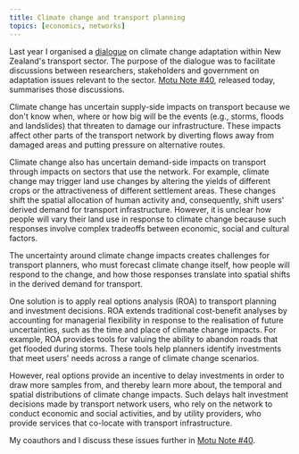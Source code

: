 ```yaml
---
title: Climate change and transport planning
topics: [economics, networks]
---
```


Last year I organised a [dialogue](https://motu.nz/resources/dialogue-groups/) on climate change adaptation within New Zealand's transport sector.
The purpose of the dialogue was to facilitate discussions between researchers, stakeholders and government on adaptation issues relevant to the sector.
[Motu Note #40][note-url], released today, summarises those discussions.

Climate change has uncertain supply-side impacts on transport because we don't know when, where or how big will be the events (e.g., storms, floods and landslides) that threaten to damage our infrastructure.
These impacts affect other parts of the transport network by diverting flows away from damaged areas and putting pressure on alternative routes.

Climate change also has uncertain demand-side impacts on transport through impacts on sectors that use the network.
For example, climate change may trigger land use changes by altering the yields of different crops or the attractiveness of different settlement areas.
These changes shift the spatial allocation of human activity and, consequently, shift users' derived demand for transport infrastructure.
However, it is unclear how people will vary their land use in response to climate change because such responses involve complex tradeoffs between economic, social and cultural factors.

The uncertainty around climate change impacts creates challenges for transport planners, who must forecast climate change itself, how people will respond to the change, and how those responses translate into spatial shifts in the derived demand for transport.

One solution is to apply real options analysis (ROA) to transport planning and investment decisions.
ROA extends traditional cost-benefit analyses by accounting for managerial flexibility in response to the realisation of future uncertainties, such as the time and place of climate change impacts.
For example, ROA provides tools for valuing the ability to abandon roads that get flooded during storms.
These tools help planners identify investments that meet users' needs across a range of climate change scenarios.

However, real options provide an incentive to delay investments in order to draw more samples from, and thereby learn more about, the temporal and spatial distributions of climate change impacts.
Such delays halt investment decisions made by transport network users, who rely on the network to conduct economic and social activities, and by utility providers, who provide services that co-locate with transport infrastructure.

My coauthors and I discuss these issues further in [Motu Note #40][note-url].

[note-url]: https://motu.nz/our-work/environment-and-resources/climate-change-impacts/climate-change-adaptation-within-new-zealands-transport-system/
